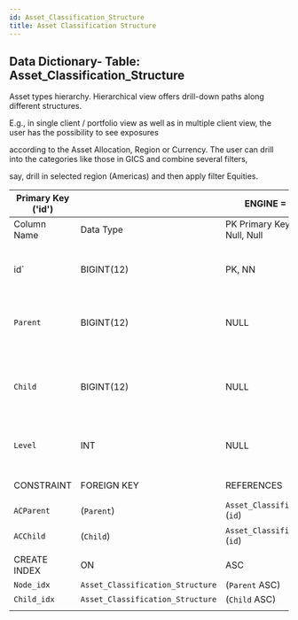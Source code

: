 ```yaml
---
id: Asset_Classification_Structure
title: Asset Classification Structure
---
```


## Data Dictionary- Table: Asset_Classification_Structure

Asset types hierarchy. Hierarchical view offers drill-down paths along different structures.

E.g., in single client / portfolio view as well as in multiple client view, the user has the possibility to see exposures 

according to the Asset Allocation, Region or Currency. The user can drill into the categories like those in GICS and combine several filters,

say, drill in selected region (Americas) and then apply filter Equities.
			

| Primary Key ('id')||ENGINE = InnoDB|||
|---|---|---|---|---|
|Column Name| Data Type|PK Primary Key, NN-Not Null, Null|Example|Comment|
||
| id` |BIGINT(12)|PK, NN|1|PrimaryKey-ID, Not Null (auto creates)|
|`Parent`| BIGINT(12)| NULL|1|Top of hierarchy (parent) of asset classification|
|`Child` |BIGINT(12)| NULL|2|Under parent hierarchy (child) of asset classification|
|`Level`| INT| NULL|2|Layer of asset classification depth e.g:2|
||
|CONSTRAINT|FOREIGN KEY|REFERENCES |ON DELETE|ON UPDATE||
|`ACParent`|(`Parent`)|`Asset_Classification_Node` (`id`)|NO ACTION| NO ACTION|
|`ACChild`|(`Child`)|`Asset_Classification_Node` (`id`)|NO ACTION| NO ACTION|
||
|CREATE INDEX|ON|ASC|VISABLE||
|`Node_idx`|`Asset_Classification_Structure`|(`Parent` ASC)|VISIBLE||
|`Child_idx`|`Asset_Classification_Structure`|(`Child` ASC)|VISIBLE||
||
